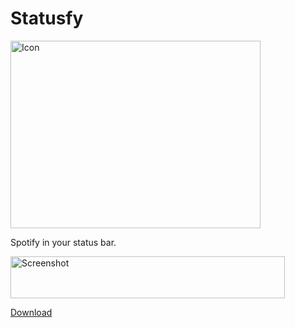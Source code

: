 Statusfy
========

<img src="https://d13yacurqjgara.cloudfront.net/users/6536/screenshots/1532570/statusfy.png" alt="Icon" width="400" height="300" />

Spotify in your status bar.

<img src="https://raw.github.com/paulyoung/Statusfy/master/screenshot.png" alt="Screenshot" width="439" height="67" />

[Download](https://github.com/Daghall/Statusfy/releases)
